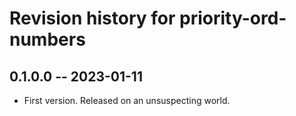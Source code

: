 # Revision history for priority-ord-numbers

## 0.1.0.0 -- 2023-01-11

* First version. Released on an unsuspecting world.

